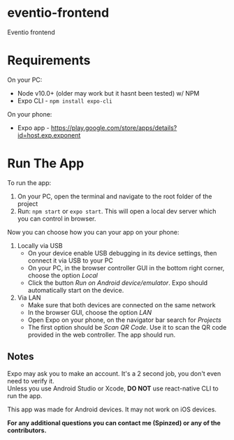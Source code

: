 # eventio-frontend
Eventio frontend

# Requirements
On your PC:
- Node v10.0+ (older may work but it hasnt been tested) w/ NPM
- Expo CLI - `npm install expo-cli`
  
On your phone:  
- Expo app - https://play.google.com/store/apps/details?id=host.exp.exponent
  
# Run The App
To run the app:
1. On your PC, open the terminal and navigate to the root folder of the project
2. Run: `npm start` or `expo start`. This will open a local dev server which you can control in browser.

Now you can choose how you can your app on your phone:
1. Locally via USB
   - On your device enable USB debugging in its device settings, then connect it via USB to your PC
   - On your PC, in the browser controller GUI in the bottom right corner, choose the option _Local_
   - Click the button _Run on Android device/emulator_. Expo should automatically start on the device.
2. Via LAN
   - Make sure that both devices are connected on the same network
   - In the browser GUI, choose the option _LAN_
   - Open Expo on your phone, on the navigator bar search for _Projects_
   - The first option should be _Scan QR Code_. Use it to scan the QR code provided in the web controller. The app should run.
  
## Notes
Expo may ask you to make an account. It's a 2 second job, you don't even need to verify it.  
Unless you use Android Studio or Xcode, __DO NOT__ use react-native CLI to run the app.  
  
This app was made for Android devices. It may not work on iOS devices.  
  
__For any additional questions you can contact me (Spinzed) or any of the contributors.__  
